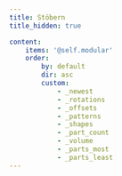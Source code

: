 ```yaml
---
title: Stöbern
title_hidden: true

content:
    items: '@self.modular'
    order:
        by: default
        dir: asc
        custom:
            - _newest
            - _rotations
            - _offsets
            - _patterns
            - _shapes
            - _part_count
            - _volume
            - _parts_most
            - _parts_least
---
```

